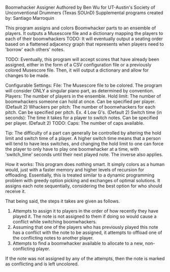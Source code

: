 Boomwhacker Assigner
Authored by Ben Wu for UT-Austin's Society of Unconventional Drummers (Texas SOUnD)
Supplemental programs created by: Santiago Marroquin

This program assigns and colors Boomwhacker parts to an ensemble of players. 
It outputs a Musescore file and a dictionary mapping the players to each of their boomwhackers
TODO: It will eventually output a seating order based on a flattened adjacency graph that represents when players need to 'borrow' each others' notes.

TODO: Eventually, this program will accept scores that have already been assigned, either in the form of a CSV configuration file or a previously
colored Musescore file. Then, it will output a dictionary and allow for changes to be made.

Configurable Settings:
File: The Musescore file to be colored. The program will consider ONLY a singular piano part, as determined by convention.
Players: The number of players in the ensemble.
Hold limit: The number of boomwhackers someone can hold at once. Can be specified per player. (Default 2)
Whackers per pitch: The number of boomwhackers for each pitch. Can be specified per pitch. Ex. 4 Low G's. (Default 2)
Switch time (in seconds): The time it takes for a player to switch notes. Can be specified per player. (Default 2)
TODO: Caps: The number of caps available.

Tip: The difficulty of a part can generally be controlled by altering the hold limit and switch time of a player. 
A higher switch time means that a person will tend to have less switches, and changing the hold limit to one can force the player
to only have to play one boomwhacker at a time, with 'switch_time' seconds until their next played note. The inverse also applies.

How it works:
This program does nothing smart. It simply colors as a human would, just with a faster memory and higher levels of recursion for offloading.
Essentially, this is treated similar to a dynamic programming problem with greedy option picking and exchanges of optimal solutions. It assigns each note sequentially, considering the best option for who should receive it.

That being said, the steps it takes are given as follows.
1. Attempts to assign it to players in the order of how recently they have played it. The note is not assigned to them if doing so would cause a conflict while switching boomwhackers.
2. Assuming that one of the players who has previously played this note has a conflict with the note to be assigned, it attempts to offload one of the conflicting notes to another player.
3. Attempts to find a boomwhacker available to allocate to a new, non-conflicting player.

If the note was not assigned by any of the attempts, then the note is marked as conflicting and is left uncolored.